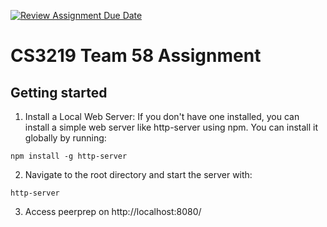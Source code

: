 [![Review Assignment Due Date](https://classroom.github.com/assets/deadline-readme-button-24ddc0f5d75046c5622901739e7c5dd533143b0c8e959d652212380cedb1ea36.svg)](https://classroom.github.com/a/6BOvYMwN)

# CS3219 Team 58 Assignment

## Getting started
1. Install a Local Web Server: If you don't have one installed, you can install a simple web server like http-server using npm. You can install it globally by running:

```
npm install -g http-server

```
2. Navigate to the root directory and start the server with:
```
http-server
```

3. Access peerprep on http://localhost:8080/